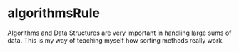 # algorithmsRule
Algorithms and Data Structures are very important in handling large sums of data. This is my way of teaching myself how sorting methods really work.
